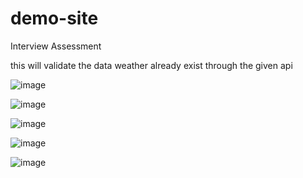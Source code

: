 # demo-site
Interview Assessment 

this will validate the data weather already exist through the given api 


![image](https://user-images.githubusercontent.com/55309949/203773671-a209d098-9860-4073-80f8-13426cf886bc.png)

![image](https://user-images.githubusercontent.com/55309949/203773767-b693c031-2023-4975-885a-a01fa516bb8a.png)

![image](https://user-images.githubusercontent.com/55309949/203786533-e274ffee-2daa-4bfe-9d6b-0f9316150449.png)

![image](https://user-images.githubusercontent.com/55309949/203787151-23de0d33-371a-40f2-9998-383a4610a185.png)

![image](https://user-images.githubusercontent.com/55309949/203787226-1e671afa-fe68-49a8-ab05-cdc4ae24a67e.png)

